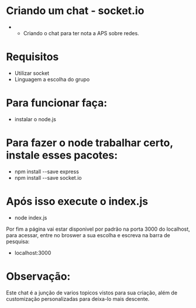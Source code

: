 # Criando um chat - socket.io
* - Criando o chat para ter nota a APS sobre redes.

# Requisitos
* Utilizar socket
* Linguagem a escolha do grupo

# Para funcionar faça:
* instalar o node.js

# Para fazer o node trabalhar certo, instale esses pacotes:
* npm install --save express
* npm install --save socket.io

# Após isso execute o index.js
* node index.js

Por fim a página vai estar disponivel por padrão na porta 3000 do localhost, para acessar, entre no broswer a sua escolha e escreva na barra de pesquisa:

* localhost:3000

# Observação:

Este chat é a junção de varios topicos vistos para sua criação, além de customização personalizadas para deixa-lo mais descente.